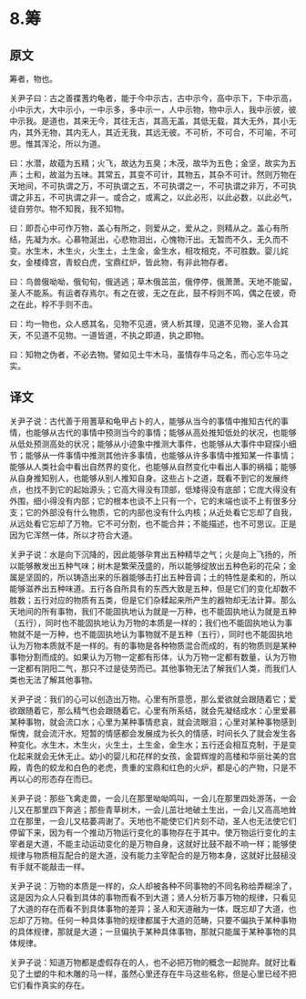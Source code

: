 # 8.筹
## 原文
筹者，物也。

关尹子曰：古之善揲蓍灼龟者，能于今中示古，古中示今，高中示下，下中示高，小中示大，大中示小，一中示多，多中示一，人中示物，物中示人，我中示彼，彼中示我。是道也，其来无今，其往无古，其高无盖，其低无载，其大无外，其小无内，其外无物，其内无人，其近无我，其远无彼。不可析，不可合，不可喻，不可思。惟其浑沦，所以为道。

曰：水潜，故蕴为五精；火飞，故达为五臭；木茂，故华为五色；金坚，故实为五声；土和，故滋为五味。其常五，其变不可计，其物五，其杂不可计。然则万物在天地间，不可执谓之万，不可执谓之五，不可执谓之一，不可执谓之非万，不可执谓之非五，不可执谓之非一。或合之，或离之，以此必形，以此必数，以此必气，徒自劳尔。物不知我，我不知物。

曰：即吾心中可作万物，盖心有所之，则爱从之，爱从之，则精从之。盖心有所结，先凝为水。心慕物涎出，心悲物泪出，心愧物汗出。无暂而不久，无久而不变。水生木，木生火，火生土，土生金，金生水，相攻相克，不可胜数。婴儿姹女，金楼绛宫，青蛟白虎，宝鼎红炉，皆此物，有非此物存者。

曰：鸟兽俄呦呦，俄旬旬，俄逃逃；草木俄茁茁，俄停停，俄萧萧。天地不能留，圣人不能系。有运者存焉尔。有之在彼，无之在此，鼓不桴则不鸣，偶之在彼，奇之在此，桴不手则不击。

曰：均一物也，众人惑其名，见物不见道，贤人析其理，见道不见物，圣人合其天，不见道不见物。一道皆道，不执之即道，执之即物。

曰：知物之伪者，不必去物。譬如见土牛木马，虽情存牛马之名，而心忘牛马之实。

## 译文
关尹子说：古代善于用蓍草和龟甲占卜的人，能够从当今的事情中推知古代的事情，也能够从古代的事情中预测当今的事情；能够从高处推知低处的状况，也能够从低处预测高处的状况；能够从小迹象中推测大事件，也能够从大事件中窥探小细节；能够从一件事情中推测其他许多事情，也能够从许多事情中推知某一件事情；能够从人类社会中看出自然界的变化，也能够从自然变化中看出人事的祸福；能够从自身推知别人，也能够从别人推知自身。这些占卜之道，既看不到它的发展终点，也找不到它的起始源头；它高大得没有顶部，低矮得没有底部；它庞大得没有外围，细小得没有内部；它的根本也谈不上只有一个，它的末端也谈不上有很多分支；它的外部没有什么物质，它的内部也没有什么内核；从近处看它忘却了自我，从远处看它忘却了万物。它不可分割，也不能合并；不能描述，也不可思议。正是因为它浑然一体，所以才符合大道。

关尹子说：水是向下沉降的，因此能够孕育出五种精华之气；火是向上飞扬的，所以能够散发出五种气味；树木是繁荣茂盛的，所以能够绽放出五种色彩的花朵；金属是坚固的，所以铸造出来的乐器能够击打出五种音调；土的特性是柔和的，所以能够滋养出五种味道。五行各自所具有的东西大致是五种，但是它们的变化却数不胜数；五行对应的物质有五类，但是它们杂糅起来所产生的器物却无法计算。那么天地间的所有事物，我们不能固执地认为就是一万种，也不能固执地认为就是五种（五行），同时也不能固执地认为万物的本质是一样的；我们也不能固执地认为事物就不是一万种，也不能固执地认为事物就不是五种（五行），同时也不能固执地认为万物本质就不是一样的。有的事物是各种物质混合而成的，有的物质则是某种事物分割而成的。如果认为万物一定都有形体，认为万物一定都有数量，认为万物一定都有阴阳二气，那只不过是徒劳而已。其他事物无法了解我们人类，而我们人类也无法了解其他事物。

关尹子说：我们的心可以创造出万物。心里有所意愿，那么爱欲就会跟随着它；爱欲跟随着它，那么精气也会跟随着它。心里有所系结，就会先凝结成水：心里爱慕某种事物，就会流口水；心里为某种事情悲哀，就会流眼泪；心里对某种事物感到惭愧，就会流汗水。短暂的情感都会发展成为长久的情感，时间长久了就会发生各种变化。水生木，木生火，火生土，土生金，金生水；五行还会相互克制，于是变化起来就会无休无止。幼小的婴儿和花样的女孩，金碧辉煌的高楼和华丽壮美的宫殿，青色的蛟龙和白色的老虎，贵重的宝鼎和红色的火炉，都是心的产物，只是不再以心的形态存在而已。

关尹子说：那些飞禽走兽，一会儿在那里呦呦鸣叫，一会儿在那里四处游荡，一会儿又在那里四下奔逃；那些青草树木，一会儿茁壮地破土生出，一会儿又高高地耸立在那里，一会儿又枯萎凋谢了。天地也不能使它们片刻不动，圣人也无法使它们停留下来，因为有一个推动万物运行变化的事物存在于其中。使万物运行变化的主宰者是大道，不能主动运动变化的是万物自身，这就好比鼓不敲不响一样；能够使规律与物质相互配合的是大道，没有能力主宰配合的是万物本身，这就好比鼓槌没有手就不能敲击一样。

关尹子说：万物的本质是一样的，众人却被各种不同事物的不同名称给弄糊涂了，这是因为众人只看到具体的事物而看不到大道；贤人分析万事万物的规律，只看见了大道的存在而看不到具体事物的差异；圣人和天道融为一体，既忘却了大道，也忘却了万物。任何一种具体事物的规律都属于大道的范畴，只要不偏执于某种事物的具体规律，那就是大道；一旦偏执于某种具体事物，那就只能属于某种事物的具体规律。

关尹子说：知道万物都是虚假存在的人，也不必把万物的概念一起抛弃。就好比看见了土塑的牛和木雕的马一样，虽然心里还存在牛马这些名称，但是心里已经不把它们看作真实的存在。